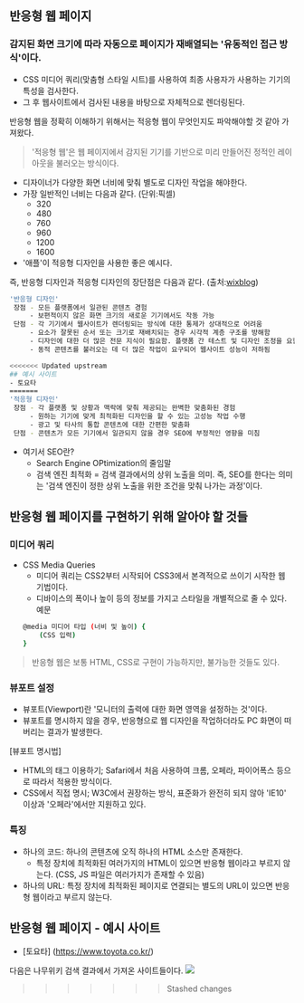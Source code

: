 ## 반응형 웹 페이지
### 감지된 화면 크기에 따라 자동으로 페이지가 재배열되는 '유동적인 접근 방식'이다.
- CSS 미디어 쿼리(맞춤형 스타일 시트)를 사용하여 최종 사용자가 사용하는 기기의 특성을 검사한다.
- 그 후 웹사이트에서 검사된 내용을 바탕으로 자체적으로 렌더링된다.

반응형 웹을 정확히 이해하기 위해서는 적응형 웹이 무엇인지도 파악해야할 것 같아 가져왔다.

> '적응형 웹'은 웹 페이지에서 감지된 기기를 기반으로 미리 만들어진 정적인 레이아웃을 불러오는 방식이다.
- 디자이너가 다양한 화면 너비에 맞춰 별도로 디자인 작업을 해야한다.
- 가장 일반적인 너비는 다음과 같다. (단위:픽셀)
    - 320
    - 480
    - 760
    - 960
    - 1200
    - 1600
- '애플'이 적응형 디자인을 사용한 좋은 예시다.

즉, 반응형 디자인과 적응형 디자인의 장단점은 다음과 같다. (출처:[wixblog](https://ko.wix.com/blog/post/responsive-vs-adaptive-design))
```bash
'반응형 디자인'
 장점 - 모든 플랫폼에서 일관된 콘텐츠 경험
     - 보편적이지 않은 화면 크기의 새로운 기기에서도 작동 가능
 단점 - 각 기기에서 웹사이트가 렌더링되는 방식에 대한 통제가 상대적으로 어려움
     - 요소가 잘못된 순서 또는 크기로 재배치되는 경우 시각적 계층 구조를 방해함
     - 디자인에 대한 더 많은 전문 지식이 필요함. 플랫폼 간 테스트 및 디자인 조정을 요함
     - 동적 콘텐츠를 불러오는 데 더 많은 작업이 요구되어 웹사이트 성능이 저하됨

<<<<<<< Updated upstream
## 예시 사이트
- 토요타 
=======
'적응형 디자인'
 장점 - 각 플랫폼 및 상황과 맥락에 맞춰 제공되는 완벽한 맞춤화된 경험
     - 원하는 기기에 맞게 최적화된 디자인을 할 수 있는 고성능 작업 수행
     - 광고 및 타사의 통합 콘텐츠에 대한 간편한 맞춤화
 단점 - 콘텐츠가 모든 기기에서 일관되지 않을 경우 SEO에 부정적인 영향을 미침
```
* 여기서 SEO란?
  - Search Engine OPtimization의 줄임말
  - 검색 엔진 최적화 = 검색 결과에서의 상위 노출을 의미.
    즉, SEO를 한다는 의미는 '검색 엔진이 정한 상위 노출을 위한 조건을 맞춰 나가는 과정'이다.

## 반응형 웹 페이지를 구현하기 위해 알아야 할 것들
### 미디어 쿼리
- CSS Media Queries
    - 미디어 쿼리는 CSS2부터 시작되어 CSS3에서 본격적으로 쓰이기 시작한 웹 기법이다.
    - 디바이스의 폭이나 높이 등의 정보를 가지고 스타일을 개별적으로 줄 수 있다.
    예문
    ```bash
    @media 미디어 타입 (너비 및 높이) {
        (CSS 입력)
    }       
    ```

> 반응형 웹은 보통 HTML, CSS로 구현이 가능하지만, 불가능한 것들도 있다.

### 뷰포트 설정
- 뷰포트(Viewport)란 '모니터의 출력에 대한 화면 영역을 설정하는 것'이다.
- 뷰포트를 명시하지 않을 경우, 반응형으로 웹 디자인을 작업하더라도 PC 화면이 떠버리는 결과가 발생한다.

[뷰포트 명시법]
- HTML의 <meta> 태그 이용하기; Safari에서 처음 사용하여 크롬, 오페라, 파이어폭스 등으로 따라서 적용한 방식이다.
- CSS에서 직접 명시; W3C에서 권장하는 방식, 표준화가 완전히 되지 않아 'IE10' 이상과 '오페라'에서만 지원하고 있다.

### 특징
- 하나의 코드: 하나의 콘텐츠에 오직 하나의 HTML 소스만 존재한다.
    - 특정 장치에 최적화된 여러가지의 HTML이 있으면 반응형 웹이라고 부르지 않는다. (CSS, JS 파일은 여러가지가 존재할 수 있음)
- 하나의 URL: 특정 장치에 최적화된 페이지로 연결되는 별도의 URL이 있으면 반응형 웹이라고 부르지 않는다.

## 반응형 웹 페이지 - 예시 사이트
- [토요타] (https://www.toyota.co.kr/)

다음은 나무위키 검색 결과에서 가져온 사이트들이다.
<img src="나무위키_반응형 예시사이트.png">
>>>>>>> Stashed changes
